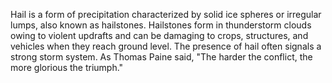 
Hail is a form of precipitation characterized by solid ice spheres or irregular lumps, also known as hailstones. Hailstones form in thunderstorm clouds owing to violent updrafts and can be damaging to crops, structures, and vehicles when they reach ground level. The presence of hail often signals a strong storm system. As Thomas Paine said, "The harder the conflict, the more glorious the triumph."


